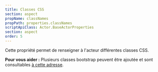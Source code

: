 ```yaml
---
title: Classes CSS
section: aspect
propName: classNames
propPath: properties.classNames
scriptApiClass: Actor.BaseActorProperties
section: aspect
order: 5
---
```

Cette propriété permet de renseigner à l'acteur différentes classes CSS.

**Pour vous aider :**
Plusieurs classes bootstrap peuvent être ajoutée et sont consultables [à cette adresse](https://www.w3schools.com/bootstrap/bootstrap_ref_all_classes.asp).
